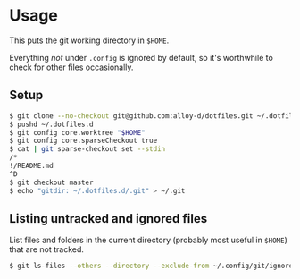 # Usage

This puts the git working directory in `$HOME`.

Everything _not_ under `.config` is ignored by default, so it's
worthwhile to check for other files occasionally.

## Setup

```sh
$ git clone --no-checkout git@github.com:alloy-d/dotfiles.git ~/.dotfiles.d
$ pushd ~/.dotfiles.d
$ git config core.worktree "$HOME"
$ git config core.sparseCheckout true
$ cat | git sparse-checkout set --stdin
/*
!/README.md
^D
$ git checkout master
$ echo "gitdir: ~/.dotfiles.d/.git" > ~/.git
```

## Listing untracked and ignored files

List files and folders in the current directory (probably most useful in
`$HOME`) that are not tracked.

```sh
$ git ls-files --others --directory --exclude-from ~/.config/git/ignore
```
